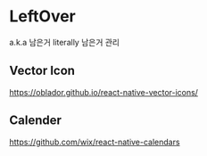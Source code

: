 # LeftOver
a.k.a 남은거 literally 남은거 관리 


## Vector Icon
https://oblador.github.io/react-native-vector-icons/

## Calender
https://github.com/wix/react-native-calendars